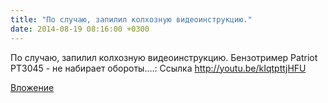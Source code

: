 ```yaml
---
title: "По случаю, запилил колхозную видеоинструкцию."
date: 2014-08-19 08:16:00 +0300
---
```


По случаю, запилил колхозную видеоинструкцию.
Бензотример Patriot PT3045 - не набирает обороты.…:
Ссылка
http://youtu.be/kIqtpttjHFU

[Вложение](http://youtu.be/kIqtpttjHFU)
